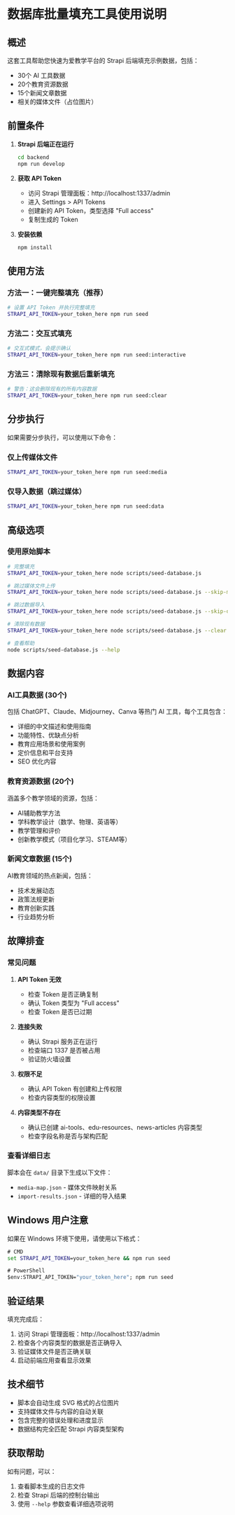 # 数据库批量填充工具使用说明

## 概述

这套工具帮助您快速为爱教学平台的 Strapi 后端填充示例数据，包括：
- 30个 AI 工具数据
- 20个教育资源数据  
- 15个新闻文章数据
- 相关的媒体文件（占位图片）

## 前置条件

1. **Strapi 后端正在运行**
   ```bash
   cd backend
   npm run develop
   ```

2. **获取 API Token**
   - 访问 Strapi 管理面板：http://localhost:1337/admin
   - 进入 Settings > API Tokens
   - 创建新的 API Token，类型选择 "Full access"
   - 复制生成的 Token

3. **安装依赖**
   ```bash
   npm install
   ```

## 使用方法

### 方法一：一键完整填充（推荐）

```bash
# 设置 API Token 并执行完整填充
STRAPI_API_TOKEN=your_token_here npm run seed
```

### 方法二：交互式填充

```bash
# 交互式模式，会提示确认
STRAPI_API_TOKEN=your_token_here npm run seed:interactive
```

### 方法三：清除现有数据后重新填充

```bash
# 警告：这会删除现有的所有内容数据
STRAPI_API_TOKEN=your_token_here npm run seed:clear
```

## 分步执行

如果需要分步执行，可以使用以下命令：

### 仅上传媒体文件
```bash
STRAPI_API_TOKEN=your_token_here npm run seed:media
```

### 仅导入数据（跳过媒体）
```bash  
STRAPI_API_TOKEN=your_token_here npm run seed:data
```

## 高级选项

### 使用原始脚本

```bash
# 完整填充
STRAPI_API_TOKEN=your_token_here node scripts/seed-database.js

# 跳过媒体文件上传
STRAPI_API_TOKEN=your_token_here node scripts/seed-database.js --skip-media

# 跳过数据导入
STRAPI_API_TOKEN=your_token_here node scripts/seed-database.js --skip-data

# 清除现有数据
STRAPI_API_TOKEN=your_token_here node scripts/seed-database.js --clear

# 查看帮助
node scripts/seed-database.js --help
```

## 数据内容

### AI工具数据 (30个)
包括 ChatGPT、Claude、Midjourney、Canva 等热门 AI 工具，每个工具包含：
- 详细的中文描述和使用指南
- 功能特性、优缺点分析
- 教育应用场景和使用案例
- 定价信息和平台支持
- SEO 优化内容

### 教育资源数据 (20个)  
涵盖多个教学领域的资源，包括：
- AI辅助教学方法
- 学科教学设计（数学、物理、英语等）
- 教学管理和评价
- 创新教学模式（项目化学习、STEAM等）

### 新闻文章数据 (15个)
AI教育领域的热点新闻，包括：
- 技术发展动态
- 政策法规更新  
- 教育创新实践
- 行业趋势分析

## 故障排查

### 常见问题

1. **API Token 无效**
   - 检查 Token 是否正确复制
   - 确认 Token 类型为 "Full access"
   - 检查 Token 是否已过期

2. **连接失败**
   - 确认 Strapi 服务正在运行
   - 检查端口 1337 是否被占用
   - 验证防火墙设置

3. **权限不足**
   - 确认 API Token 有创建和上传权限
   - 检查内容类型的权限设置

4. **内容类型不存在**
   - 确认已创建 ai-tools、edu-resources、news-articles 内容类型
   - 检查字段名称是否与架构匹配

### 查看详细日志

脚本会在 `data/` 目录下生成以下文件：
- `media-map.json` - 媒体文件映射关系
- `import-results.json` - 详细的导入结果

## Windows 用户注意

如果在 Windows 环境下使用，请使用以下格式：

```cmd
# CMD
set STRAPI_API_TOKEN=your_token_here && npm run seed

# PowerShell  
$env:STRAPI_API_TOKEN="your_token_here"; npm run seed
```

## 验证结果

填充完成后：

1. 访问 Strapi 管理面板：http://localhost:1337/admin
2. 检查各个内容类型的数据是否正确导入
3. 验证媒体文件是否正确关联
4. 启动前端应用查看显示效果

## 技术细节

- 脚本会自动生成 SVG 格式的占位图片
- 支持媒体文件与内容的自动关联
- 包含完整的错误处理和进度显示
- 数据结构完全匹配 Strapi 内容类型架构

## 获取帮助

如有问题，可以：
1. 查看脚本生成的日志文件
2. 检查 Strapi 后端的控制台输出
3. 使用 `--help` 参数查看详细选项说明